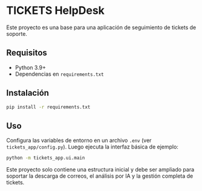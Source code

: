 # TICKETS HelpDesk

Este proyecto es una base para una aplicación de seguimiento de tickets de soporte.

## Requisitos
- Python 3.9+
- Dependencias en `requirements.txt`

## Instalación
```bash
pip install -r requirements.txt
```

## Uso
Configura las variables de entorno en un archivo `.env` (ver `tickets_app/config.py`).
Luego ejecuta la interfaz básica de ejemplo:

```bash
python -m tickets_app.ui.main
```

Este proyecto solo contiene una estructura inicial y debe ser ampliado para soportar
la descarga de correos, el análisis por IA y la gestión completa de tickets.
